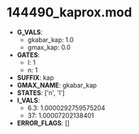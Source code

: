 # 144490_kaprox.mod

- **G_VALS**:
  - gkabar_kap: 1.0
  - gmax_kap: 0.0
- **GATES**:
  - l: 1
  - n: 1
- **SUFFIX**: kap
- **GMAX_NAME**: gkabar_kap
- **STATES**: ['n', 'l']
- **I_VALS**:
  - 6.3: 1.0000292759575204
  - 37: 1.00007202138401
- **ERROR_FLAGS**: []
